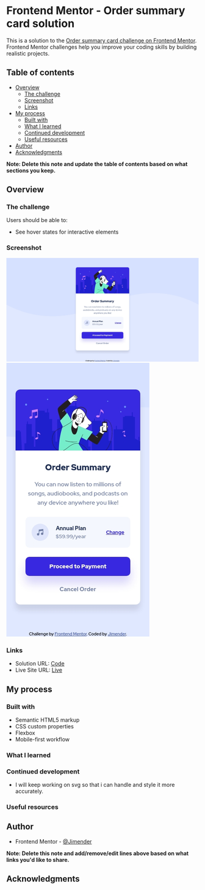 # Frontend Mentor - Order summary card solution

This is a solution to the [Order summary card challenge on Frontend Mentor](https://www.frontendmentor.io/challenges/order-summary-component-QlPmajDUj). Frontend Mentor challenges help you improve your coding skills by building realistic projects.

## Table of contents

- [Overview](#overview)
  - [The challenge](#the-challenge)
  - [Screenshot](#screenshot)
  - [Links](#links)
- [My process](#my-process)
  - [Built with](#built-with)
  - [What I learned](#what-i-learned)
  - [Continued development](#continued-development)
  - [Useful resources](#useful-resources)
- [Author](#author)
- [Acknowledgments](#acknowledgments)

**Note: Delete this note and update the table of contents based on what sections you keep.**

## Overview

### The challenge

Users should be able to:

- See hover states for interactive elements

### Screenshot

![](screenshots/ss-1.jpg)
![](screenshots/ss-2.jpg)

### Links

- Solution URL: [Code](https://github.com/Jimender/order-summary/)
- Live Site URL: [Live](https://jimender.github.io/order-summary/)

## My process

### Built with

- Semantic HTML5 markup
- CSS custom properties
- Flexbox
- Mobile-first workflow

### What I learned

### Continued development

- I will keep working on svg so that i can handle and style it more accurately.

### Useful resources

## Author

- Frontend Mentor - [@Jimender](https://www.frontendmentor.io/profile/Jimender)

**Note: Delete this note and add/remove/edit lines above based on what links you'd like to share.**

## Acknowledgments
